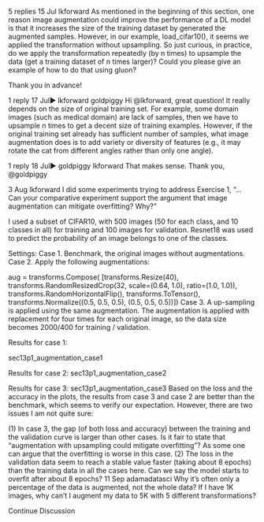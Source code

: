 

<!--
 * @version:
 * @Author:  StevenJokess https://github.com/StevenJokess
 * @Date: 2020-09-13 20:13:56
 * @LastEditors:  StevenJokess https://github.com/StevenJokess
 * @LastEditTime: 2020-09-13 20:14:00
 * @Description:http://preview.d2l.ai/d2l-en/master/chapter_computer-vision/image-augmentation.html
 * @TODO::
 * @Reference:
-->
5 replies
15 Jul
lkforward
As mentioned in the beginning of this section, one reason image augmentation could improve the performance of a DL model is that it increases the size of the training dataset by generated the augmented samples. However, in our example, load_cifar10(), it seems we applied the transformation without upsampling. So just curious, in practice, do we apply the transformation repeatedly (by n times) to upsample the data (get a training dataset of n times larger)? Could you please give an example of how to do that using gluon?

Thank you in advance!

1 reply
17 Jul▶ lkforward
goldpiggy
Hi @lkforward, great question! It really depends on the size of original training set. For example, some domain images (such as medical domain) are lack of samples, then we have to upsample n times to get a decent size of training examples. However, if the original training set already has sufficient number of samples, what image augmentation does is to add variety or diversity of features (e.g., it may rotate the cat from different angles rather than only one angle).

1 reply
18 Jul▶ goldpiggy
lkforward
That makes sense. Thank you, @goldpiggy

3 Aug
lkforward
I did some experiments trying to address Exercise 1, “… Can your comparative experiment support the argument that image augmentation can mitigate overfitting? Why?”

I used a subset of CIFAR10, with 500 images (50 for each class, and 10 classes in all) for training and 100 images for validation. Resnet18 was used to predict the probability of an image belongs to one of the classes.

Settings:
Case 1. Benchmark, the original images without augmentations.
Case 2. Apply the following augmentations:

   aug = transforms.Compose(
    [transforms.Resize(40),
     transforms.RandomResizedCrop(32, scale=(0.64, 1.0), ratio=(1.0, 1.0)),
     transforms.RandomHorizontalFlip(),
     transforms.ToTensor(),
     transforms.Normalize((0.5, 0.5, 0.5), (0.5, 0.5, 0.5))])
Case 3. A up-sampling is applied using the same augmentation. The augmentation is applied with replacement for four times for each original image, so the data size becomes 2000/400 for training / validation.

Results for case 1:

sec13p1_augmentation_case1

Results for case 2:
sec13p1_augmentation_case2

Results for case 3:
sec13p1_augmentation_case3
Based on the loss and the accuracy in the plots, the results from case 3 and case 2 are better than the benchmark, which seems to verify our expectation. However, there are two issues I am not quite sure:

(1) In case 3, the gap (of both loss and accuracy) between the training and the validation curve is larger than other cases. Is it fair to state that “augmentation with upsampling could mitigate overfitting”? As some one can argue that the overfitting is worse in this case.
(2) The loss in the validation data seem to reach a stable value faster (taking about 8 epochs) than the training data in all the cases here. Can we say the model starts to overfit after about 8 epochs?
11 Sep
adamadatasci
Why it’s often only a percentage of the data is augmented, not the whole data? If I have 1K images, why can’t I augment my data to 5K with 5 different transformations?

Continue Discussion

